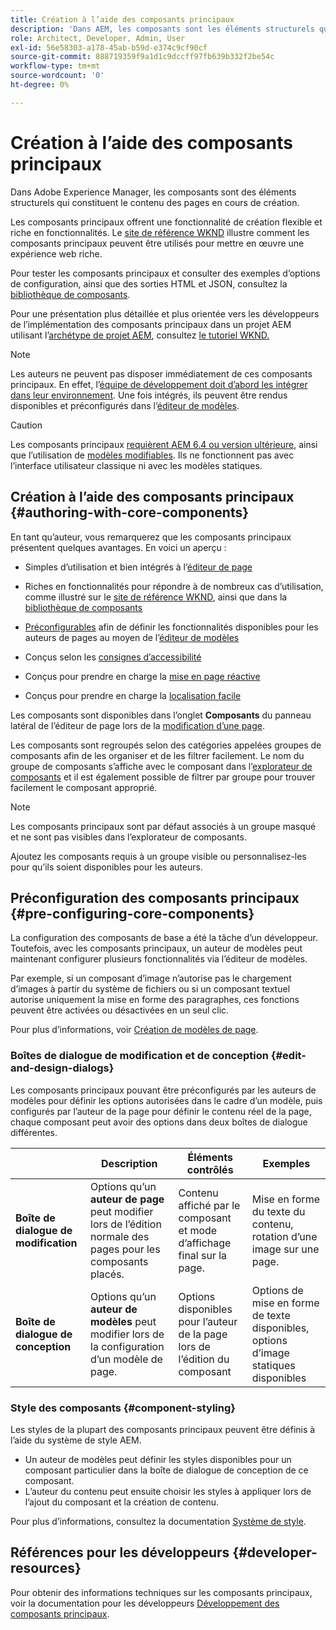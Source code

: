 ```yaml
---
title: Création à l’aide des composants principaux
description: 'Dans AEM, les composants sont les éléments structurels qui constituent le contenu des pages créées : les composants principaux offrent une fonctionnalité de création flexible et riche en fonctionnalités.'
role: Architect, Developer, Admin, User
exl-id: 56e58303-a178-45ab-b59d-e374c9cf90cf
source-git-commit: 888719359f9a1d1c9dccff97fb639b332f2be54c
workflow-type: tm+mt
source-wordcount: '0'
ht-degree: 0%

---
```


# Création à l’aide des composants principaux

Dans Adobe Experience Manager, les composants sont des éléments structurels qui constituent le contenu des pages en cours de création.

Les composants principaux offrent une fonctionnalité de création flexible et riche en fonctionnalités. Le [site de référence WKND](https://wknd.site) illustre comment les composants principaux peuvent être utilisés pour mettre en œuvre une expérience web riche.

Pour tester les composants principaux et consulter des exemples d’options de configuration, ainsi que des sorties HTML et JSON, consultez la [bibliothèque de composants](https://adobe.com/go/aem_cmp_library_fr).

Pour une présentation plus détaillée et plus orientée vers les développeurs de l’implémentation des composants principaux dans un projet AEM utilisant l’[archétype de projet AEM](/help/developing/archetype/overview.md), consultez [le tutoriel WKND.](https://experienceleague.adobe.com/docs/experience-manager-learn/getting-started-wknd-tutorial-develop/overview.html)

>[!NOTE]
>
>Les auteurs ne peuvent pas disposer immédiatement de ces composants principaux. En effet, l’[équipe de développement doit d’abord les intégrer dans leur environnement](/help/get-started/using.md). Une fois intégrés, ils peuvent être rendus disponibles et préconfigurés dans l’[éditeur de modèles](https://experienceleague.adobe.com/docs/experience-manager-cloud-service/sites/authoring/features/templates.html?lang=fr).

>[!CAUTION]
>
>Les composants principaux [requièrent AEM 6.4 ou version ultérieure](/help/versions.md), ainsi que l’utilisation de [modèles modifiables](https://experienceleague.adobe.com/docs/experience-manager-cloud-service/sites/authoring/features/templates.html). Ils ne fonctionnent pas avec l’interface utilisateur classique ni avec les modèles statiques.

## Création à l’aide des composants principaux {#authoring-with-core-components}

En tant qu’auteur, vous remarquerez que les composants principaux présentent quelques avantages. En voici un aperçu :

* Simples d’utilisation et bien intégrés à l’[éditeur de page](https://experienceleague.adobe.com/docs/experience-manager-cloud-service/sites/authoring/fundamentals/editing-content.html)

* Riches en fonctionnalités pour répondre à de nombreux cas d’utilisation, comme illustré sur le [site de référence WKND](https://wknd.site), ainsi que dans la [bibliothèque de composants](https://adobe.com/go/aem_cmp_library)

* [Préconfigurables](#pre-configuring-core-components) afin de définir les fonctionnalités disponibles pour les auteurs de pages au moyen de l’[éditeur de modèles](https://experienceleague.adobe.com/docs/experience-manager-cloud-service/sites/authoring/features/templates.html)

* Conçus selon les [consignes d’accessibilité](https://experienceleague.adobe.com/docs/experience-manager-cloud-service/sites/authoring/fundamentals/accessible-content.html)

* Conçus pour prendre en charge la [mise en page réactive](https://experienceleague.adobe.com/docs/experience-manager-cloud-service/sites/authoring/features/responsive-layout.html)

* Conçus pour prendre en charge la [localisation facile](localization.md)

Les composants sont disponibles dans l’onglet **Composants** du panneau latéral de l’éditeur de page lors de la [modification d’une page](https://experienceleague.adobe.com/docs/experience-manager-cloud-service/sites/authoring/fundamentals/editing-content.html).

Les composants sont regroupés selon des catégories appelées groupes de composants afin de les organiser et de les filtrer facilement. Le nom du groupe de composants s’affiche avec le composant dans l’[explorateur de composants](https://experienceleague.adobe.com/docs/experience-manager-cloud-service/sites/authoring/fundamentals/editing-content.html) et il est également possible de filtrer par groupe pour trouver facilement le composant approprié.

>[!NOTE]
>
>Les composants principaux sont par défaut associés à un groupe masqué et ne sont pas visibles dans l’explorateur de composants.
>
>Ajoutez les composants requis à un groupe visible ou personnalisez-les pour qu’ils soient disponibles pour les auteurs.

## Préconfiguration des composants principaux {#pre-configuring-core-components}

La configuration des composants de base a été la tâche d’un développeur. Toutefois, avec les composants principaux, un auteur de modèles peut maintenant configurer plusieurs fonctionnalités via l’éditeur de modèles.

Par exemple, si un composant d’image n’autorise pas le chargement d’images à partir du système de fichiers ou si un composant textuel autorise uniquement la mise en forme des paragraphes, ces fonctions peuvent être activées ou désactivées en un seul clic.

Pour plus d’informations, voir [Création de modèles de page](https://experienceleague.adobe.com/docs/experience-manager-cloud-service/sites/authoring/features/templates.html).

### Boîtes de dialogue de modification et de conception {#edit-and-design-dialogs}

Les composants principaux pouvant être préconfigurés par les auteurs de modèles pour définir les options autorisées dans le cadre d’un modèle, puis configurés par l’auteur de la page pour définir le contenu réel de la page, chaque composant peut avoir des options dans deux boîtes de dialogue différentes.

|  | Description | Éléments contrôlés | Exemples |
|--- |--- |--- |--- |
| **Boîte de dialogue de modification** | Options qu’un **auteur de page** peut modifier lors de l’édition normale des pages pour les composants placés. | Contenu affiché par le composant et mode d’affichage final sur la page. | Mise en forme du texte du contenu, rotation d’une image sur une page. |
| **Boîte de dialogue de conception** | Options qu’un **auteur de modèles** peut modifier lors de la configuration d’un modèle de page. | Options disponibles pour l’auteur de la page lors de l’édition du composant | Options de mise en forme de texte disponibles, options d’image statiques disponibles |

### Style des composants {#component-styling}

Les styles de la plupart des composants principaux peuvent être définis à l’aide du système de style AEM.

* Un auteur de modèles peut définir les styles disponibles pour un composant particulier dans la boîte de dialogue de conception de ce composant.
* L’auteur du contenu peut ensuite choisir les styles à appliquer lors de l’ajout du composant et la création de contenu.

Pour plus d’informations, consultez la documentation [Système de style](https://experienceleague.adobe.com/docs/experience-manager-cloud-service/sites/authoring/features/style-system.html).

## Références pour les développeurs {#developer-resources}

Pour obtenir des informations techniques sur les composants principaux, voir la documentation pour les développeurs [Développement des composants principaux](/help/developing/overview.md).
